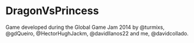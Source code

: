 DragonVsPrincess
================

Game developed during the Global Game Jam 2014 by @turmixs, @gdQueiro, @HectorHughJackm, @davidllanos22 and me, @davidcollado.
